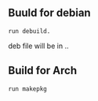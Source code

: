 Buuld for debian
----------------

```
run debuild.
```

deb file will be in ..


Build for Arch
--------------

```
run makepkg
```
